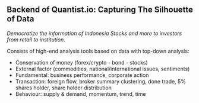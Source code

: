 ## Backend of Quantist.io: Capturing The Silhouette of Data
_Democratize the information of Indonesia Stocks and more to investors from retail to institution._

Consists of high-end analysis tools based on data with top-down analysis:
* Conservation of money (forex/crypto - bond - stocks)
* External factor (commodities, national/international issues, sentiments)
* Fundamental: business performance, corporate action
* Transaction: foreign flow, broker summary clustering, done trade, 5% shares holder, share holder distribution
* Behaviour: supply & demand, momentum, trend, time
